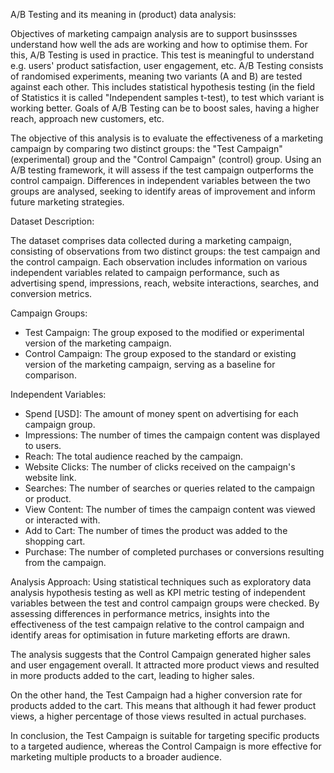 A/B Testing and its meaning in (product) data analysis:

Objectives of marketing campaign analysis are to support businssses understand how well the ads are working and how to optimise them. For this, A/B Testing is used in practice. This test is meaningful to understand e.g. users' product satisfaction, user engagement, etc. A/B Testing consists of randomised experiments, meaning two variants (A and B) are tested against each other. This includes statistical hypothesis testing (in the field of Statistics it is called "Independent samples t-test), to test which variant is working better. Goals of A/B Testing can be to boost sales, having a higher reach, approach new customers, etc. 

The objective of this analysis is to evaluate the effectiveness of a marketing campaign by comparing two distinct groups: the "Test Campaign" (experimental) group and the "Control Campaign" (control) group. Using an A/B testing framework, it will assess if the test campaign outperforms the control campaign. Differences in independent variables between the two groups are analysed, seeking to identify areas of improvement and inform future marketing strategies.

Dataset Description:

The dataset comprises data collected during a marketing campaign, consisting of observations from two distinct groups: the test campaign and the control campaign. Each observation includes information on various independent variables related to campaign performance, such as advertising spend, impressions, reach, website interactions, searches, and conversion metrics.

Campaign Groups:

- Test Campaign: The group exposed to the modified or experimental version of the marketing campaign.
- Control Campaign: The group exposed to the standard or existing version of the marketing campaign, serving as a baseline for comparison.

Independent Variables:
- Spend [USD]: The amount of money spent on advertising for each campaign group.
- Impressions: The number of times the campaign content was displayed to users.
- Reach: The total audience reached by the campaign.
- Website Clicks: The number of clicks received on the campaign's website link.
- Searches: The number of searches or queries related to the campaign or product.
- View Content: The number of times the campaign content was viewed or interacted with.
- Add to Cart: The number of times the product was added to the shopping cart.
- Purchase: The number of completed purchases or conversions resulting from the campaign.

Analysis Approach:
Using statistical techniques such as exploratory data analysis hypothesis testing as well as KPI metric testing of independent variables between the test and control campaign groups were checked. By assessing differences in performance metrics, insights into the effectiveness of the test campaign relative to the control campaign and identify areas for optimisation in future marketing efforts are drawn.

The analysis suggests that the Control Campaign generated higher sales and user engagement overall. It attracted more product views and resulted in more products added to the cart, leading to higher sales.

On the other hand, the Test Campaign had a higher conversion rate for products added to the cart. This means that although it had fewer product views, a higher percentage of those views resulted in actual purchases.

In conclusion, the Test Campaign is suitable for targeting specific products to a targeted audience, whereas the Control Campaign is more effective for marketing multiple products to a broader audience.
